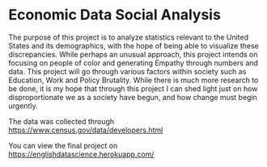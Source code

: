 # Economic Data Social Analysis

The purpose of this project is to analyze statistics relevant to the United States and its demographics, with the hope of being able to visualize these discrepancies. While perhaps an unusual approach, this project intends on focusing on people of color and generating Empathy through numbers and data. This project will go through various factors within society such as Education, Work and Policy Brutality. While there is much more research to be done, it is my hope that through this project I can shed light just on how disproportionate we as a society have begun, and how change must begin urgently.

The data was collected through https://www.census.gov/data/developers.html 

You can view the final project on https://englishdatascience.herokuapp.com/ 
